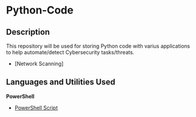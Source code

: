 # Python-Code

<h2>Description</h2>
This repository will be used for storing Python code with varius applications to help automate/detect Cybersecurity tasks/threats.
<br />

- [Network Scanning]

<h2>Languages and Utilities Used</h2>

<b>PowerShell</b> 
- [PowerShell Script](https://github.com/jesus-alex-alvarado/ActiveDirectoryLab/blob/main/AD_PS-master.7z)



<!--
 ```diff
- text in red
+ text in green
! text in orange
# text in gray
@@ text in purple (and bold)@@
```
--!>
